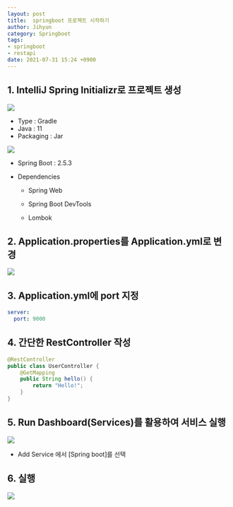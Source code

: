 ```yaml
---
layout: post
title:  springboot 프로젝트 시작하기
author: Jihyun
category: Springboot
tags:
- springboot
- restapi
date: 2021-07-31 15:24 +0900
---
```




## 1. IntelliJ Spring Initializr로 프로젝트 생성

![](https://github.com/jihyun416/jihyun416.github.io/blob/master/assets/springboot_1_1.png?raw=true)

- Type : Gradle
- Java : 11
- Packaging : Jar

![](https://github.com/jihyun416/jihyun416.github.io/blob/master/assets/springboot_1_2.png?raw=true)

- Spring Boot : 2.5.3

- Dependencies

  - Spring Web

  - Spring Boot DevTools

  - Lombok

    

## 2. Application.properties를 Application.yml로 변경

![](https://github.com/jihyun416/jihyun416.github.io/blob/master/assets/springboot_1_3.png?raw=true)



## 3. Application.yml에 port 지정

```yaml
server:
  port: 9000
```



## 4. 간단한 RestController 작성

```java
@RestController
public class UserController {
    @GetMapping
    public String hello() {
        return "Hello!";
    }
}
```



## 5. Run Dashboard(Services)를 활용하여 서비스 실행

![](https://jihyun416.github.io/assets/springboot_1_5.png)

- Add Service 에서 [Spring boot]를 선택



## 6. 실행

![](https://jihyun416.github.io/assets/springboot_1_6.png)